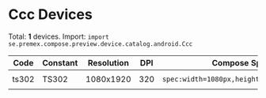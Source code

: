# Ccc Devices

Total: **1** devices. Import: `import se.premex.compose.preview.device.catalog.android.Ccc`

| Code | Constant | Resolution | DPI | Compose Spec | Preview Usage |
|------|----------|------------|-----|-------------|---------------|
| ts302 | TS302 | 1080x1920 | 320 | `spec:width=1080px,height=1920px,dpi=320` | `@Preview(device = Ccc.TS302)` |

<!-- Generated automatically. Do not edit manually. -->
